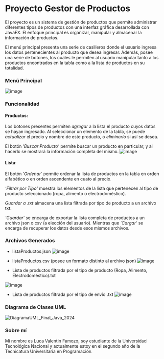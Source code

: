 # Proyecto Gestor de Productos

El proyecto es un sistema de gestión de productos que permite administrar diferentes tipos de productos con una interfaz gráfica desarrollada con JavaFX. El enfoque principal es organizar, manipular y almacenar la información de productos.

El menú principal presenta una serie de casilleros donde el usuario ingresa los datos pertenecientes al producto que desea ingresar. Además, posee una serie de botones, los cuales le permiten al usuario manipular tanto a los productos encontrados en la tabla como a la lista de productos en su totalidad.

### Menú Principal
![image](https://github.com/user-attachments/assets/7287e4e8-20f6-4516-9655-8d0e13d43a1f)


### Funcionalidad
#### Productos:
Los botones presentes permiten *agregar* a la lista el producto cuyos datos se hayan ingresado. Al seleccionar un elemento de la tabla, se puede *actualizar* el precio y nombre de este producto, o *eliminarlo* si así se desea.

El botón *'Buscar Producto'* permite buscar un producto en particular, y al hacerlo se mostrará la información completa del mismo.
![image](https://github.com/user-attachments/assets/e0f8e149-0890-4029-aab7-ae0a45865fa7)


 
#### Lista:
El botón *'Ordenar'* permite ordenar la lista de productos en la tabla en orden alfabético o en orden ascendente en cuato al precio.

*'Filtrar por Tipo'* muestra los elementos de la lista que pertenecen al tipo de producto seleccionado (ropa, alimento o electrodoméstico).

*Guardar a .txt* almacena una lista filtrada por tipo de producto a un archivo txt.

*'Guardar'* se encarga de exportar la lista completa de productos a un archivo json o csv (a elección del usuario). Mientras que *'Cargar'* se encarga de recuperar los datos desde esos mismos archivos.

### Archivos Generados
- listaProductos.json
![image](https://github.com/user-attachments/assets/332de287-50e0-4d3a-ad37-0c2cef0e5515)



- listaProductos.csv (posee un formato distinto al archivo json)
![image](https://github.com/user-attachments/assets/7d8d5dac-eeac-41a1-b040-85d5a22e0321)


- Lista de productos filtrada por el tipo de producto (Ropa, Alimento, Electrodoméstico).txt

![image](https://github.com/user-attachments/assets/93b0735b-45da-4f3e-897d-acf35dfa9b2f)



- Lista de productos filtrada por el tipo de envío .txt
![image](https://github.com/user-attachments/assets/65b9944d-2b9d-46cc-9e9c-b649b9cb19eb)



### Diagrama de Clases UML
![DiagramaUML_Final_Java_2024](https://github.com/user-attachments/assets/bc535fdb-322d-41e6-b262-306dd7bfbe87)

### Sobre mí
Mi nombre es Luca Valentin Famozo, soy estudiante de la Universidad Tecnológica Nacional y actualmente estoy en el segundo año de la Tecnicatura Universitaria en Programación.
